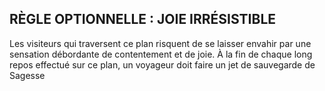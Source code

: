 ## RÈGLE OPTIONNELLE : JOIE IRRÉSISTIBLE


Les visiteurs qui traversent ce plan risquent de se laisser
envahir par une sensation débordante de contentement et
de joie. À la fin de chaque long repos effectué sur ce plan,
un voyageur doit faire un jet de sauvegarde de Sagesse
